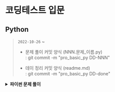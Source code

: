 # 코딩테스트 입문

## Python

> `2022-10-26` ~
>
> - 문제 풀이 커밋 양식 (NNN.문제\_이름.py)  
>   : git commit -m "pro_basic_py DD-NNN"
>
> - 데이 정리 커밋 양식 (readme.md)  
>   : git commit -m "pro_basic_py DD-done"

<details>
<summary><b>파이썬 문제 풀이</b></summary>

|  Day   | Q1               | Q2               | Q3               | Q4              |
| :----: | :--------------- | :--------------- | :--------------- | :-------------- |
| [Day1] | [001] 두 수의 합 | [002] 두 수의 차 | [003] 두 수의 곱 | [004] 몫 구하기 |

[day1]: https://github.com/dailythm/dailythm-ryeong/tree/main/Programmers/CodingTest-basic/python/Day-01/readme.md
[001]: https://school.programmers.co.kr/learn/courses/30/lessons/120802
[002]: https://school.programmers.co.kr/learn/courses/30/lessons/120803
[003]: https://school.programmers.co.kr/learn/courses/30/lessons/120804
[004]: https://school.programmers.co.kr/learn/courses/30/lessons/120805

</details>

<!-- ## JavaScript

> `2022-10-27` ~
>
> - 문제 풀이 커밋 양식 (NNN.문제\_이름.js)
>   : git commit -m "pro_basic_js DD-NNN"
>
> - 데이 정리 커밋 양식 (readme.md)
>   : git commit -m "pro_basic_js DD-done" -->

